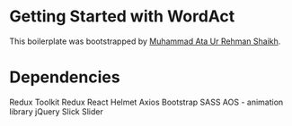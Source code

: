 # Getting Started with WordAct

This boilerplate was bootstrapped by [Muhammad Ata Ur Rehman Shaikh](https://www.atashaekh.com).

# Dependencies

Redux Toolkit
Redux
React Helmet
Axios
Bootstrap SASS
AOS - animation library
jQuery
Slick Slider